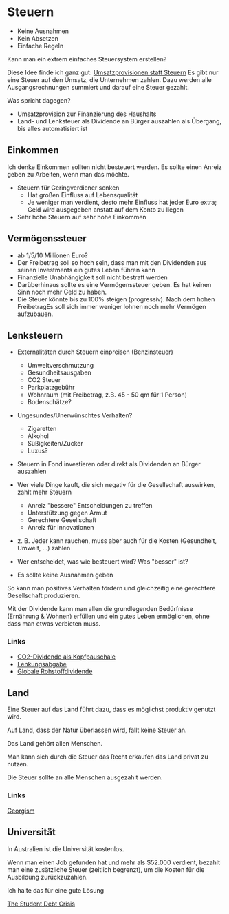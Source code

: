 # Steuern

- Keine Ausnahmen
- Kein Absetzen
- Einfache Regeln

Kann man ein extrem einfaches Steuersystem erstellen?

Diese Idee finde ich ganz gut: [Umsatzprovisionen statt Steuern](https://www.economy4mankind.org/umsatzprovisionseinnahmen/)
Es gibt nur eine Steuer auf den Umsatz, die Unternehmen zahlen. Dazu werden alle Ausgangsrechnungen summiert und darauf eine Steuer gezahlt.

Was spricht dagegen?

- Umsatzprovision zur Finanzierung des Haushalts
- Land- und Lenksteuer als Dividende an Bürger auszahlen als Übergang, bis alles automatisiert ist

## Einkommen

Ich denke Einkommen sollten nicht besteuert werden. Es sollte einen Anreiz geben zu Arbeiten, wenn man das möchte.

- Steuern für Geringverdiener senken 
    + Hat großen Einfluss auf Lebensqualität
    + Je weniger man verdient, desto mehr Einfluss hat jeder Euro extra; Geld wird ausgegeben anstatt auf dem Konto zu liegen
- Sehr hohe Steuern auf sehr hohe Einkommen

## Vermögenssteuer

- ab 1/5/10 Millionen Euro?
- Der Freibetrag soll so hoch sein, dass man mit den Dividenden aus seinen Investments ein gutes Leben führen kann
- Finanzielle Unabhängigkeit soll nicht bestraft werden
- Darüberhinaus sollte es eine Vermögenssteuer geben. Es hat keinen Sinn noch mehr Geld zu haben.
- Die Steuer könnte bis zu 100% steigen (progressiv). Nach dem hohen FreibetragEs soll sich immer weniger lohnen noch mehr Vermögen aufzubauen.

## Lenksteuern

- Externalitäten durch Steuern einpreisen (Benzinsteuer)  
    + Umweltverschmutzung
    + Gesundheitsausgaben
    + CO2 Steuer
    + Parkplatzgebühr
    + Wohnraum (mit Freibetrag, z.B. 45 - 50 qm für 1 Person)
    + Bodenschätze?
- Ungesundes/Unerwünschtes Verhalten?
    + Zigaretten
    + Alkohol
    + Süßigkeiten/Zucker
    + Luxus?
- Steuern in Fond investieren oder direkt als Dividenden an Bürger auszahlen
- Wer viele Dinge kauft, die sich negativ für die Gesellschaft auswirken, zahlt mehr Steuern
    + Anreiz "bessere" Entscheidungen zu treffen
    + Unterstützung gegen Armut
    + Gerechtere Gesellschaft
    + Anreiz für Innovationen
    
- z. B. Jeder kann rauchen, muss aber auch für die Kosten (Gesundheit, Umwelt, ...) zahlen 
- Wer entscheidet, was wie besteuert wird? Was "besser" ist?
- Es sollte keine Ausnahmen geben

So kann man positives Verhalten fördern und gleichzeitig eine gerechtere Gesellschaft produzieren. 

Mit der Dividende kann man allen die grundlegenden Bedürfnisse (Ernährung & Wohnen) erfüllen und ein gutes Leben ermöglichen, ohne dass man etwas verbieten muss.

### Links

- [CO2-Dividende als Kopfpauschale](https://www.heise.de/tp/features/CO2-Dividende-als-Kopfpauschale-4278629.html)
- [Lenkungsabgabe](https://de.wikipedia.org/wiki/Lenkungsabgabe#R%C3%BCckverg%C3%BCtung)
- [Globale Rohstoffdividende](https://de.wikipedia.org/wiki/Globale_Rohstoffdividende)

## Land

Eine Steuer auf das Land führt dazu, dass es möglichst produktiv genutzt wird. 

Auf Land, dass der Natur überlassen wird, fällt keine Steuer an.

Das Land gehört allen Menschen. 

Man kann sich durch die Steuer das Recht erkaufen das Land privat zu nutzen. 

Die Steuer sollte an alle Menschen ausgezahlt werden.

### Links

[Georgism](https://en.wikipedia.org/wiki/Georgism)

## Universität

In Australien ist die Universität kostenlos. 

Wenn man einen Job gefunden hat und mehr als $52.000 verdient, bezahlt man eine zusätzliche Steuer (zeitlich begrenzt), um die Kosten für die Ausbildung zurückzuzahlen.  

Ich halte das für eine gute Lösung

[The Student Debt Crisis](https://www.youtube.com/watch?v=Rqv0nuP4OAU&t=660s)

